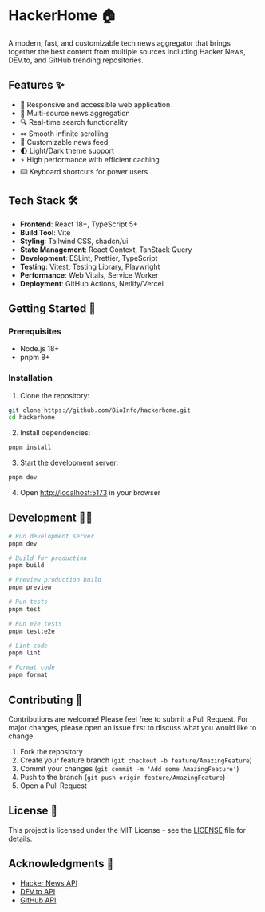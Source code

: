 # HackerHome 🏠

A modern, fast, and customizable tech news aggregator that brings together the best content from multiple sources including Hacker News, DEV.to, and GitHub trending repositories.

## Features ✨

- 📱 Responsive and accessible web application
- 🔄 Multi-source news aggregation
- 🔍 Real-time search functionality
- ∞ Smooth infinite scrolling
- 🎨 Customizable news feed
- 🌓 Light/Dark theme support
- ⚡ High performance with efficient caching
- ⌨️ Keyboard shortcuts for power users

## Tech Stack 🛠️

- **Frontend**: React 18+, TypeScript 5+
- **Build Tool**: Vite
- **Styling**: Tailwind CSS, shadcn/ui
- **State Management**: React Context, TanStack Query
- **Development**: ESLint, Prettier, TypeScript
- **Testing**: Vitest, Testing Library, Playwright
- **Performance**: Web Vitals, Service Worker
- **Deployment**: GitHub Actions, Netlify/Vercel

## Getting Started 🚀

### Prerequisites

- Node.js 18+ 
- pnpm 8+

### Installation

1. Clone the repository:
```bash
git clone https://github.com/BioInfo/hackerhome.git
cd hackerhome
```

2. Install dependencies:
```bash
pnpm install
```

3. Start the development server:
```bash
pnpm dev
```

4. Open [http://localhost:5173](http://localhost:5173) in your browser

## Development 👩‍💻

```bash
# Run development server
pnpm dev

# Build for production
pnpm build

# Preview production build
pnpm preview

# Run tests
pnpm test

# Run e2e tests
pnpm test:e2e

# Lint code
pnpm lint

# Format code
pnpm format
```

## Contributing 🤝

Contributions are welcome! Please feel free to submit a Pull Request. For major changes, please open an issue first to discuss what you would like to change.

1. Fork the repository
2. Create your feature branch (`git checkout -b feature/AmazingFeature`)
3. Commit your changes (`git commit -m 'Add some AmazingFeature'`)
4. Push to the branch (`git push origin feature/AmazingFeature`)
5. Open a Pull Request

## License 📄

This project is licensed under the MIT License - see the [LICENSE](LICENSE) file for details.

## Acknowledgments 🙏

- [Hacker News API](https://github.com/HackerNews/API)
- [DEV.to API](https://developers.forem.com/api)
- [GitHub API](https://docs.github.com/en/rest) 